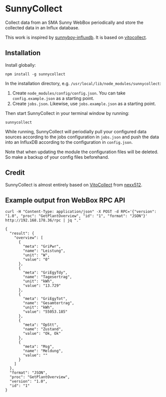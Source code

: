 # SunnyCollect
Collect data from an SMA Sunny WebBox periodically and store the collected data in an Influx database.

This work is inspired by [sunnyboy-influxdb](https://github.com/martijndierckx/sunnyboy-influxdb). It is based on [vitocollect](https://github.com/nexx512/vitocollect).

## Installation
Install globally:
```
npm install -g sunnycollect
```

In the installation directory, e.g. `/usr/local/lib/node_modules/sunnycollect`:
1. Create `node_modules/config/config.json`. You can take `config.example.json` as a starting point.
2. Create `jobs.json`. Likewise, use `jobs.example.json` as a starting point.

Then start SunnyCollect in your terminal window by running:
```
sunnycollect
```
While running, SunnyCollect will periodially pull your configured data sources according to the jobs configuration in `jobs.json` and push the data into an InfluxDB according to the configuration in `config.json`.

Note that when updating the module the configuration files will be deleted. So make a backup of your config files beforehand.

## Credit
SunnyCollect is almost entirely based on [VitoCollect](https://github.com/nexx512/vitocollect) from [nexx512](https://github.com/nexx512).


## Example output fron WebBox RPC API
```
curl -H "Content-Type: application/json" -X POST -d RPC='{"version": "1.0", "proc": "GetPlantOverview", "id": "1", "format": "JSON"}' http://192.168.178.36/rpc | jq "."
```

```
{
  "result": {
    "overview": [
      {
        "meta": "GriPwr",
        "name": "Leistung",
        "unit": "W",
        "value": "0"
      },
      {
        "meta": "GriEgyTdy",
        "name": "Tagesertrag",
        "unit": "kWh",
        "value": "13.729"
      },
      {
        "meta": "GriEgyTot",
        "name": "Gesamtertrag",
        "unit": "kWh",
        "value": "55053.185"
      },
      {
        "meta": "OpStt",
        "name": "Zustand",
        "value": "Ok, Ok"
      },
      {
        "meta": "Msg",
        "name": "Meldung",
        "value": ""
      }
    ]
  },
  "format": "JSON",
  "proc": "GetPlantOverview",
  "version": "1.0",
  "id": "1"
}


